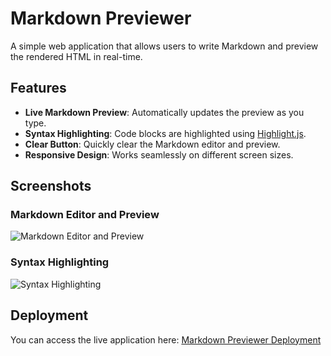 # Markdown Previewer

A simple web application that allows users to write Markdown and preview the rendered HTML in real-time.

## Features

- **Live Markdown Preview**: Automatically updates the preview as you type.
- **Syntax Highlighting**: Code blocks are highlighted using [Highlight.js](https://highlightjs.org/).
- **Clear Button**: Quickly clear the Markdown editor and preview.
- **Responsive Design**: Works seamlessly on different screen sizes.

## Screenshots

### Markdown Editor and Preview

![Markdown Editor and Preview](https://via.placeholder.com/800x400?text=Markdown+Editor+and+Preview)

### Syntax Highlighting

![Syntax Highlighting](https://via.placeholder.com/800x400?text=Syntax+Highlighting)

## Deployment

You can access the live application here: [Markdown Previewer Deployment](https://your-deployment-link.com)

